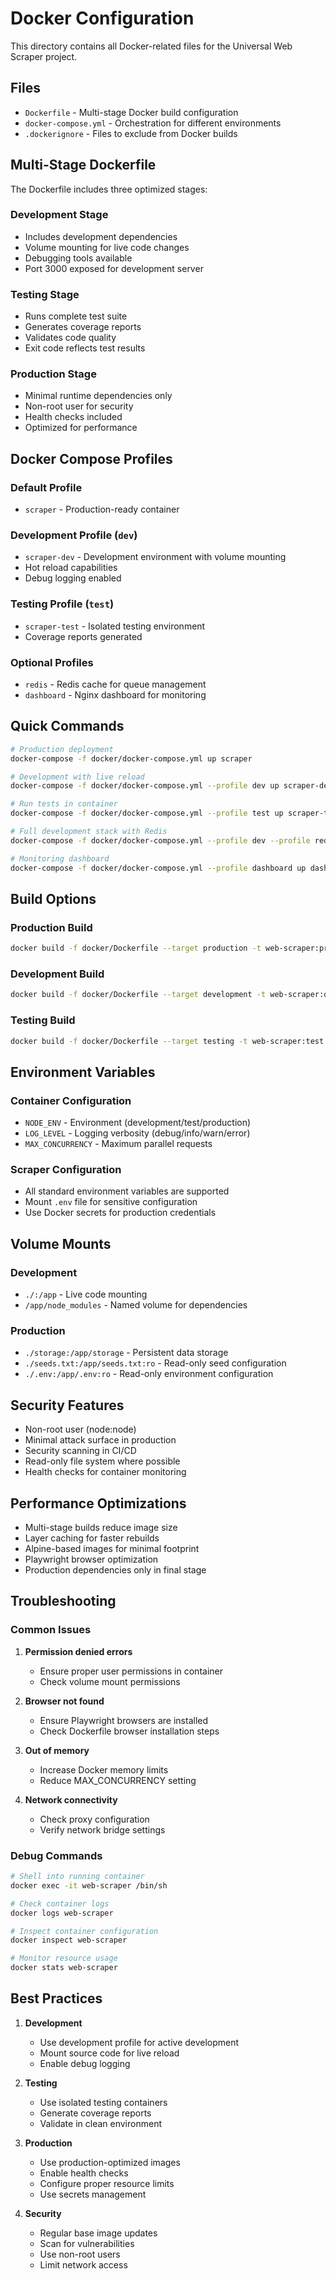 # Docker Configuration

This directory contains all Docker-related files for the Universal Web Scraper project.

## Files

- `Dockerfile` - Multi-stage Docker build configuration
- `docker-compose.yml` - Orchestration for different environments
- `.dockerignore` - Files to exclude from Docker builds

## Multi-Stage Dockerfile

The Dockerfile includes three optimized stages:

### Development Stage

- Includes development dependencies
- Volume mounting for live code changes
- Debugging tools available
- Port 3000 exposed for development server

### Testing Stage

- Runs complete test suite
- Generates coverage reports
- Validates code quality
- Exit code reflects test results

### Production Stage

- Minimal runtime dependencies only
- Non-root user for security
- Health checks included
- Optimized for performance

## Docker Compose Profiles

### Default Profile

- `scraper` - Production-ready container

### Development Profile (`dev`)

- `scraper-dev` - Development environment with volume mounting
- Hot reload capabilities
- Debug logging enabled

### Testing Profile (`test`)

- `scraper-test` - Isolated testing environment
- Coverage reports generated

### Optional Profiles

- `redis` - Redis cache for queue management
- `dashboard` - Nginx dashboard for monitoring

## Quick Commands

```bash
# Production deployment
docker-compose -f docker/docker-compose.yml up scraper

# Development with live reload
docker-compose -f docker/docker-compose.yml --profile dev up scraper-dev

# Run tests in container
docker-compose -f docker/docker-compose.yml --profile test up scraper-test

# Full development stack with Redis
docker-compose -f docker/docker-compose.yml --profile dev --profile redis up

# Monitoring dashboard
docker-compose -f docker/docker-compose.yml --profile dashboard up dashboard
```

## Build Options

### Production Build

```bash
docker build -f docker/Dockerfile --target production -t web-scraper:prod .
```

### Development Build

```bash
docker build -f docker/Dockerfile --target development -t web-scraper:dev .
```

### Testing Build

```bash
docker build -f docker/Dockerfile --target testing -t web-scraper:test .
```

## Environment Variables

### Container Configuration

- `NODE_ENV` - Environment (development/test/production)
- `LOG_LEVEL` - Logging verbosity (debug/info/warn/error)
- `MAX_CONCURRENCY` - Maximum parallel requests

### Scraper Configuration

- All standard environment variables are supported
- Mount `.env` file for sensitive configuration
- Use Docker secrets for production credentials

## Volume Mounts

### Development

- `./:/app` - Live code mounting
- `/app/node_modules` - Named volume for dependencies

### Production

- `./storage:/app/storage` - Persistent data storage
- `./seeds.txt:/app/seeds.txt:ro` - Read-only seed configuration
- `./.env:/app/.env:ro` - Read-only environment configuration

## Security Features

- Non-root user (node:node)
- Minimal attack surface in production
- Security scanning in CI/CD
- Read-only file system where possible
- Health checks for container monitoring

## Performance Optimizations

- Multi-stage builds reduce image size
- Layer caching for faster rebuilds
- Alpine-based images for minimal footprint
- Playwright browser optimization
- Production dependencies only in final stage

## Troubleshooting

### Common Issues

1. **Permission denied errors**
   - Ensure proper user permissions in container
   - Check volume mount permissions

2. **Browser not found**
   - Ensure Playwright browsers are installed
   - Check Dockerfile browser installation steps

3. **Out of memory**
   - Increase Docker memory limits
   - Reduce MAX_CONCURRENCY setting

4. **Network connectivity**
   - Check proxy configuration
   - Verify network bridge settings

### Debug Commands

```bash
# Shell into running container
docker exec -it web-scraper /bin/sh

# Check container logs
docker logs web-scraper

# Inspect container configuration
docker inspect web-scraper

# Monitor resource usage
docker stats web-scraper
```

## Best Practices

1. **Development**
   - Use development profile for active development
   - Mount source code for live reload
   - Enable debug logging

2. **Testing**
   - Use isolated testing containers
   - Generate coverage reports
   - Validate in clean environment

3. **Production**
   - Use production-optimized images
   - Enable health checks
   - Configure proper resource limits
   - Use secrets management

4. **Security**
   - Regular base image updates
   - Scan for vulnerabilities
   - Use non-root users
   - Limit network access
